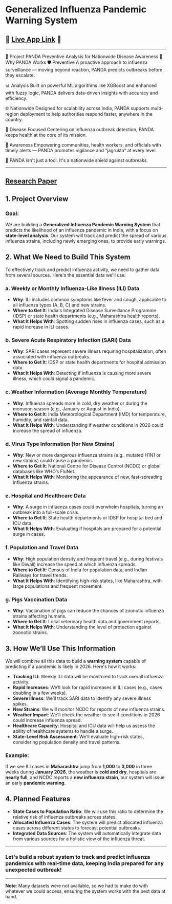 # Generalized Influenza Pandemic Warning System

## 🚀 [**Live App Link**](https://influenzapred1model.streamlit.app/) 🚀

---
🐼 Project PANDA
Preventive Analysis for Nationwide Disease Awareness
🚀 Why PANDA Works
🛡️ Preventive
A proactive approach to influenza surveillance — moving beyond reaction, PANDA predicts outbreaks before they escalate.

📊 Analysis
Built on powerful ML algorithms like XGBoost and enhanced with fuzzy logic, PANDA delivers data-driven insights with accuracy and efficiency.

🌐 Nationwide
Designed for scalability across India, PANDA supports multi-region deployment to help authorities respond faster, anywhere in the country.

🦠 Disease Focused
Centering on influenza outbreak detection, PANDA keeps health at the core of its mission.

🔔 Awareness
Empowering communities, health workers, and officials with timely alerts — PANDA promotes vigilance and “jagrukta” at every level.

🐼 PANDA isn't just a tool. It's a nationwide shield against outbreaks.

---
[**Research Paper**](https://docs.google.com/document/d/1BiVhMO7GLBrT7EH2DvbUu3RfRHcD25b2/edit?usp=sharing&ouid=115500748246664750075&rtpof=true&sd=true)
---

## 1. Project Overview

### Goal:
We are building a **Generalized Influenza Pandemic Warning System** that predicts the likelihood of an influenza pandemic in India, with a focus on **state-level analysis**. Our system will track and predict the spread of various influenza strains, including newly emerging ones, to provide early warnings.

## 2. What We Need to Build This System

To effectively track and predict influenza activity, we need to gather data from several sources. Here's the essential data we'll use:

### a. **Weekly or Monthly Influenza-Like Illness (ILI) Data**
- **Why**: ILI includes common symptoms like fever and cough, applicable to all influenza types (A, B, C) and new strains.
- **Where to Get It**: India's Integrated Disease Surveillance Programme (IDSP) or state health departments (e.g., Maharashtra health reports).
- **What It Helps With**: Spotting sudden rises in influenza cases, such as a rapid increase in ILI cases.

### b. **Severe Acute Respiratory Infection (SARI) Data**
- **Why**: SARI cases represent severe illness requiring hospitalization, often associated with influenza outbreaks.
- **Where to Get It**: IDSP or state health departments for hospital admission data.
- **What It Helps With**: Detecting if influenza is causing more severe illness, which could signal a pandemic.

### c. **Weather Information (Average Monthly Temperature)**
- **Why**: Influenza spreads more in cold, dry weather or during the monsoon season (e.g., January or August in India).
- **Where to Get It**: India Meteorological Department (IMD) for temperature, humidity, and rainfall data.
- **What It Helps With**: Understanding if weather conditions in 2026 could increase the spread of influenza.

### d. **Virus Type Information (for New Strains)**
- **Why**: New or more dangerous influenza strains (e.g., mutated H1N1 or new strains) could cause a pandemic.
- **Where to Get It**: National Centre for Disease Control (NCDC) or global databases like WHO’s FluNet.
- **What It Helps With**: Monitoring the appearance of new, fast-spreading influenza strains.

### e. **Hospital and Healthcare Data**
- **Why**: A surge in influenza cases could overwhelm hospitals, turning an outbreak into a full-scale crisis.
- **Where to Get It**: State health departments or IDSP for hospital bed and ICU data.
- **What It Helps With**: Evaluating if hospitals are prepared for a potential surge in cases.

### f. **Population and Travel Data**
- **Why**: High population density and frequent travel (e.g., during festivals like Diwali) increase the speed at which influenza spreads.
- **Where to Get It**: Census of India for population data, and Indian Railways for travel trends.
- **What It Helps With**: Identifying high-risk states, like Maharashtra, with large populations and frequent movement.

### g. **Pigs Vaccination Data**
- **Why**: Vaccination of pigs can reduce the chances of zoonotic influenza strains affecting humans.
- **Where to Get It**: Local veterinary health data and government reports.
- **What It Helps With**: Understanding the level of protection against zoonotic strains.

## 3. How We’ll Use This Information

We will combine all this data to build a **warning system** capable of predicting if a pandemic is likely in 2026. Here's how it works:

- **Tracking ILI**: Weekly ILI data will be monitored to track overall influenza activity.
- **Rapid Increases**: We’ll look for rapid increases in ILI cases (e.g., cases doubling in a few weeks).
- **Severe Illness**: We’ll track SARI data to identify any severe illness spikes.
- **New Strains**: We will monitor NCDC for reports of new influenza strains.
- **Weather Impact**: We'll check the weather to see if conditions in 2026 could increase influenza spread.
- **Healthcare Capacity**: Hospital and ICU data will help us assess the ability of healthcare systems to handle a surge.
- **State-Level Risk Assessment**: We'll evaluate high-risk states, considering population density and travel patterns.

### Example:
If we see ILI cases in **Maharashtra** jump from **1,000** to **3,000** in three weeks during **January 2026**, the weather is **cold and dry**, hospitals are **nearly full**, and NCDC reports a **new influenza strain**, our system will issue an early **pandemic warning**.

## 4. Planned Features

- **State Cases to Population Ratio**: We will use this ratio to determine the relative risk of influenza outbreaks across states.
- **Allocated Influenza Cases**: The system will predict allocated influenza cases across different states to forecast potential outbreaks.
- **Integrated Data Sources**: The system will automatically integrate data from various sources for a holistic view of the influenza threat.

---

### Let's build a robust system to track and predict **influenza pandemics** with real-time data, keeping India prepared for any unexpected outbreak!

---

**Note**: Many datasets were not available, so we had to make do with whatever we could access, ensuring the system works with the best data at hand.
